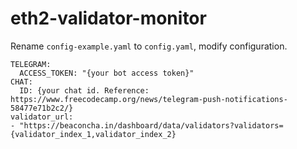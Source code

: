 # eth2-validator-monitor

Rename `config-example.yaml` to `config.yaml`, modify configuration.
```
TELEGRAM:
  ACCESS_TOKEN: "{your bot access token}"
CHAT:
  ID: {your chat id. Reference: https://www.freecodecamp.org/news/telegram-push-notifications-58477e71b2c2/}
validator_url:
- "https://beaconcha.in/dashboard/data/validators?validators={validator_index_1,validator_index_2}
```
